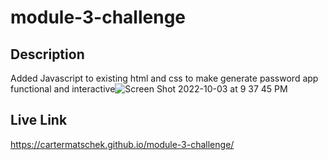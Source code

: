 # module-3-challenge

## Description
Added Javascript to existing html and css to make generate password app functional and interactive![Screen Shot 2022-10-03 at 9 37 45 PM](https://user-images.githubusercontent.com/112192098/193722634-5809c9db-52ea-4bb2-aa46-793e4ec62f82.png)
## Live Link
https://cartermatschek.github.io/module-3-challenge/
